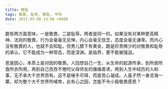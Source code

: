 ```yaml
---
title: 敬耻
tags: 敬畏, 耻辱, 敬耻, 书写
date: 2011-05-06 14:08 +0800
---
```



跪有两方面意味，一是敬畏，二是耻辱。两者是同一的。如果没有对某种更高精神、法则的敬畏，行为会毫毫无忌惮，内心会毫无信念，态度会毫无谦卑。而内心没有敬畏的人，也就不会知耻。但男儿膝下有黄金，跪是珍贵稀少的对敬畏和耻辱的承认，它不能成为一种常态，而是深渊，是临界，更不能被强迫。

恩是因心，本质上是对因的敬畏。人回想自己一生，从生命的起源传承，到所居所食所衣所用，再到自己孜孜不倦时父母师友的循循善诱，再到人生中经历的人和事，无不承大千世界而有。这不是唾手可得，而是苦心凝成。人虽孑然一身沧海一粟，却为整个大千世界所哺育，此有心之因，怎能不令小我敬畏感恩？

